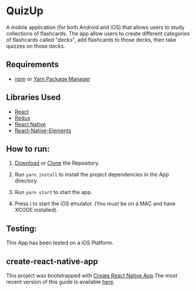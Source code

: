 # QuizUp

A mobile application (for both Android and iOS) that allows users to study collections of flashcards. The app allow users to create different categories of flashcards called "decks", add flashcards to those decks, then take quizzes on those decks.

## Requirements

  * [npm](https://www.npmjs.com/) or [Yarn Package Manager](https://yarnpkg.com/)

## Libraries Used

  * [React](https://reactjs.org/)
  * [Redux](http://redux.js.org/)
  * [React Native](https://facebook.github.io/react-native/)
  * [React-Native-Elements](https://react-native-training.github.io/react-native-elements/)

## How to run:

  1. [Download](https://github.com/sagarchoudhary96/QuizUp/archive/master.zip) or [Clone](https://github.com/sagarchoudhary96/QuizUp.git) the Repository.

  2. Run `yarn install` to install the project dependencies in the App directory.

  3. Run `yarn start` to start the app.

  4. Press i to start the iOS emulator. (You must be on a MAC and have XCODE installed).

## Testing:
  This App has been  tested on a iOS Platform.
  
## create-react-native-app

This project was bootstrapped with [Create React Native App](https://github.com/react-community/create-react-native-app).The most recent version of this guide is available [here](https://github.com/react-community/create-react-native-app/blob/master/react-native-scripts/template/README.md).
